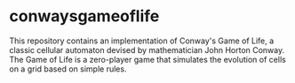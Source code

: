 # conwaysgameoflife
This repository contains an implementation of Conway's Game of Life, a classic cellular automaton devised by mathematician John Horton Conway. The Game of Life is a zero-player game that simulates the evolution of cells on a grid based on simple rules.
